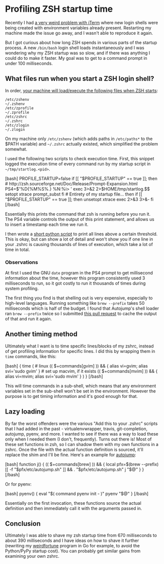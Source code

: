 # Profiling ZSH startup time

Recently I had [a very weird problem with iTerm][problem] where new login
shells were being created with environment variables already present.
Restarting my machine made the issue go away, and I wasn't able to reproduce it
again.

But I got curious about how long ZSH spends in various parts of the startup
process. A new `/bin/bash` login shell loads instantaneously and I was
wondering why my ZSH startup was so slow, and if there was anything I could do
to make it faster. My goal was to get to a command prompt in under 100
milliseconds.

## What files run when you start a ZSH login shell?

In order, [your machine will load/execute the following files when ZSH
starts][startup]:

    /etc/zshenv
    ~/.zshenv
    /etc/zprofile
    ~/.zprofile
    /etc/zshrc
    ~/.zshrc
    /etc/zlogin
    ~/.zlogin

On my machine only `/etc/zshenv` (which adds paths in `/etc/paths*` to the
$PATH variable) and `~/.zshrc` actually existed, which simplified the problem
somewhat.

I used the following two scripts to check execution time. First, this snippet
logged the execution time of every command run by my startup script in
`~/tmp/startlog.<pid>`.

<p>
[bash]
    PROFILE_STARTUP=false
    if [[ "$PROFILE_STARTUP" == true ]]; then
        # http://zsh.sourceforge.net/Doc/Release/Prompt-Expansion.html
        PS4=$'%D{%M%S%.} %N:%i> '
        exec 3>&2 2>$HOME/tmp/startlog.$$
        setopt xtrace prompt_subst
    fi
    # Entirety of my startup file... then
    if [[ "$PROFILE_STARTUP" == true ]]; then
        unsetopt xtrace
        exec 2>&3 3>&-
    fi
[/bash]
</p>

Essentially this prints the command that zsh is running before you run it. The
PS4 variable controls the output of this print statement, and allows us to
insert a timestamp each time we run it.

I then wrote a [short python script][script] to print all lines above a certain
threshold. This is okay, but can show a lot of detail and won't show you if one
line in your .zshrc is causing thousands of lines of execution, which take
a lot of time in total.

### Observations

At first I used the GNU `date` program in the PS4 prompt to get millisecond
information about the time, however this program consistently used 3
milliseconds to run, so it got costly to run it thousands of times during
system profiling.

The first thing you find is that shelling out is very expensive, especially
to high-level languages. Running something like `brew --prefix` takes 50
milliseconds which is half of the budget. I found that Autojump's shell loader
ran `brew --prefix` twice so I submitted [this pull request][pr] to cache the
output of that and run it again.

## Another timing method

Ultimately what I want is to time specific lines/blocks of my zshrc, instead of
get profiling information for specific lines. I did this by wrapping them in
`time` commands, like this:

<p>
[bash]
    { time (
        # linux
        (( $+commands[gvim] )) && {
            alias vi=gvim;
            alias svi='sudo gvim'
        }
        # set up macvim, if it exists
        (( $+commands[mvim] )) && {
            alias vi=mvim;
            alias svi='sudo mvim'
        }
    ) }
[/bash]
</p>

This will time commands in a sub-shell, which means that any environment
variables set in the sub-shell won't be set in the environment. However the
purpose is to get timing information and it's good enough for that.

## Lazy loading

By far the worst offenders were the various "Add this to your .zshrc" scripts
that I had added in the past - virtualenvwrapper, travis, git-completion,
autojump, pyenv, and more. I wanted to see if there was a way to load these
only when I needed them (I don't, frequently). Turns out there is! Most of
these set functions in zsh, so I can shadow them with my own functions in a
zshrc. Once the file with the actual function definition is sourced, it'll
replace the shim and I'll be fine. Here's an example for [autojump][autojump]:

<p>
[bash]
    function j() {
        (( $+commands[brew] )) && {
            local pfx=$(brew --prefix)
            [[ -f "$pfx/etc/autojump.sh" ]] && . "$pfx/etc/autojump.sh"
            j "$@"
        }
    }
[/bash]
</p>

Or for pyenv:

<p>
[bash]
pyenv() {
    eval "$( command pyenv init - )"
    pyenv "$@"
}
[/bash]
</p>

Essentially on the first invocation, these functions source the actual
definition and then immediately call it with the arguments passed in.

## Conclusion

Ultimately I was able to shave my zsh startup time from 670 milliseconds to
about 390 milliseconds and I have ideas on how to shave it further (rewriting
my [weirdfortune][weirdfortune] program in Go for example, to avoid the
Python/PyPy startup cost). You can probably get similar gains from examining
your own zshrc.

[problem]: https://code.google.com/p/iterm2/issues/detail?id=3328&sort=-id
[startup]: http://shreevatsa.wordpress.com/2008/03/30/zshbash-startup-files-loading-order-bashrc-zshrc-etc/
[script]: https://bitbucket.org/kevinburke/small-dotfiles/src/c09252b66f4320d85576517abb53d14a2c731766/scripts/parse_zsh_startup.py?at=master
[pr]: https://github.com/joelthelion/autojump/pull/331
[weirdfortune]: https://github.com/kevinburke/weirdfortune
[autojump]: https://github.com/joelthelion/autojump
